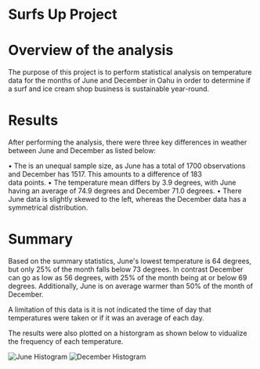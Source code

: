 # Surfs Up Project

# Overview of the analysis

The purpose of this project is to perform statistical analysis on temperature data for the months of June and December in Oahu in order to determine if a surf and ice cream shop business is sustainable year-round. 


# Results

After performing the analysis, there were three key differences in weather between June and December as listed below:

  •	The is an unequal sample size, as June has a total of 1700 observations and December has 1517. This amounts to a difference of 183    
    data points. 
  •	The temperature mean differs by 3.9 degrees, with June having an average of 74.9 degrees and December 71.0 degrees. 
  •	There June data is slightly skewed to the left, whereas the December data has a symmetrical distribution. 
  
# Summary

Based on the summary statistics, June's lowest temperature is 64 degrees, but only 25% of the month falls below 73 degrees. In contrast December can go as low as 56 degrees, with 25% of the month being at or below 69 degrees. Additionally, June is on average warmer than 50% of the month of December. 

A limitation of this data is it is not indicated the time of day that temperatures were taken or if it was an average of each day. 

The results were also plotted on a historgram as shown below to vidualize the frequency of each temperature. 

![June Histogram](/Users/Maria/Desktop/surfs_up/june_temp_hist.png)
![December Histogram](/Users/Maria/Desktop/surfs_up/dec_temp_hist.png)
